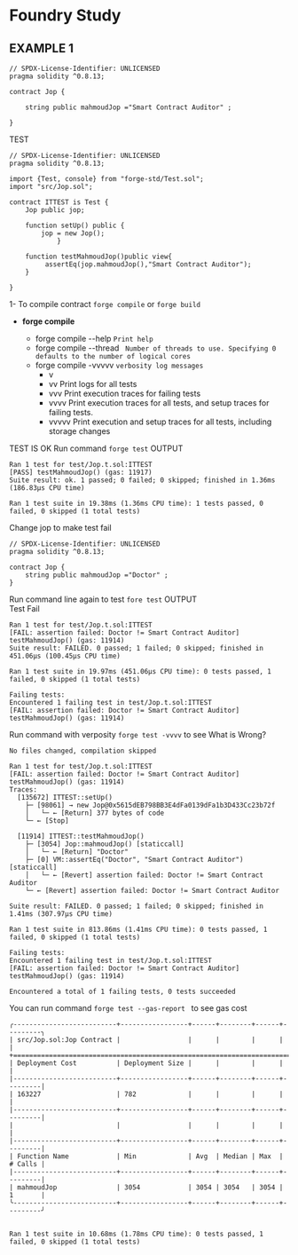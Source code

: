 # Foundry Study
## EXAMPLE 1
```solidity
// SPDX-License-Identifier: UNLICENSED
pragma solidity ^0.8.13;

contract Jop {

    string public mahmoudJop ="Smart Contract Auditor" ;
   
}
```
TEST
```solidity
// SPDX-License-Identifier: UNLICENSED
pragma solidity ^0.8.13;

import {Test, console} from "forge-std/Test.sol";
import "src/Jop.sol";

contract ITTEST is Test {
    Jop public jop;

    function setUp() public {
        jop = new Jop();
            }

    function testMahmoudJop()public view{
         assertEq(jop.mahmoudJop(),"Smart Contract Auditor");
    }   

}
```
1- To compile contract ``` forge compile ```  or ```forge build``` 

- **forge compile**

     - forge compile --help  ```Print help```
     - forge compile --thread ``` Number of threads to use. Specifying 0 defaults to the number of logical cores```
     - forge compile -vvvvv ```verbosity log messages ```
        - v 
        - vv Print logs for all tests
        - vvv Print execution traces for failing tests
        - vvvv Print execution traces for all tests, and setup traces for failing tests.
        - vvvvv  Print execution and setup traces for all tests, including storage changes
      
TEST IS OK
Run command ``` forge test ```
OUTPUT
```solidity
Ran 1 test for test/Jop.t.sol:ITTEST
[PASS] testMahmoudJop() (gas: 11917)
Suite result: ok. 1 passed; 0 failed; 0 skipped; finished in 1.36ms (186.83µs CPU time)

Ran 1 test suite in 19.38ms (1.36ms CPU time): 1 tests passed, 0 failed, 0 skipped (1 total tests)
```
Change jop to make test fail
```solidity
// SPDX-License-Identifier: UNLICENSED
pragma solidity ^0.8.13;

contract Jop {
    string public mahmoudJop ="Doctor" ;   
}

```
Run command line again to test ```fore test```
OUTPUT  
Test Fail
```solidity
Ran 1 test for test/Jop.t.sol:ITTEST
[FAIL: assertion failed: Doctor != Smart Contract Auditor] testMahmoudJop() (gas: 11914)
Suite result: FAILED. 0 passed; 1 failed; 0 skipped; finished in 451.06µs (100.45µs CPU time)

Ran 1 test suite in 19.97ms (451.06µs CPU time): 0 tests passed, 1 failed, 0 skipped (1 total tests)

Failing tests:
Encountered 1 failing test in test/Jop.t.sol:ITTEST
[FAIL: assertion failed: Doctor != Smart Contract Auditor] testMahmoudJop() (gas: 11914)
```
Run command with verposity ```forge test -vvvv``` to see What is Wrong?
```solidity
No files changed, compilation skipped

Ran 1 test for test/Jop.t.sol:ITTEST
[FAIL: assertion failed: Doctor != Smart Contract Auditor] testMahmoudJop() (gas: 11914)
Traces:
  [135672] ITTEST::setUp()
    ├─ [98061] → new Jop@0x5615dEB798BB3E4dFa0139dFa1b3D433Cc23b72f
    │   └─ ← [Return] 377 bytes of code
    └─ ← [Stop] 

  [11914] ITTEST::testMahmoudJop()
    ├─ [3054] Jop::mahmoudJop() [staticcall]
    │   └─ ← [Return] "Doctor"
    ├─ [0] VM::assertEq("Doctor", "Smart Contract Auditor") [staticcall]
    │   └─ ← [Revert] assertion failed: Doctor != Smart Contract Auditor
    └─ ← [Revert] assertion failed: Doctor != Smart Contract Auditor

Suite result: FAILED. 0 passed; 1 failed; 0 skipped; finished in 1.41ms (307.97µs CPU time)

Ran 1 test suite in 813.86ms (1.41ms CPU time): 0 tests passed, 1 failed, 0 skipped (1 total tests)

Failing tests:
Encountered 1 failing test in test/Jop.t.sol:ITTEST
[FAIL: assertion failed: Doctor != Smart Contract Auditor] testMahmoudJop() (gas: 11914)

Encountered a total of 1 failing tests, 0 tests succeeded
```
You can run command  ```forge test --gas-report ``` to see gas cost
```solidity
╭--------------------------+-----------------+------+--------+------+---------╮
| src/Jop.sol:Jop Contract |                 |      |        |      |         |
+=============================================================================+
| Deployment Cost          | Deployment Size |      |        |      |         |
|--------------------------+-----------------+------+--------+------+---------|
| 163227                   | 782             |      |        |      |         |
|--------------------------+-----------------+------+--------+------+---------|
|                          |                 |      |        |      |         |
|--------------------------+-----------------+------+--------+------+---------|
| Function Name            | Min             | Avg  | Median | Max  | # Calls |
|--------------------------+-----------------+------+--------+------+---------|
| mahmoudJop               | 3054            | 3054 | 3054   | 3054 | 1       |
╰--------------------------+-----------------+------+--------+------+---------╯


Ran 1 test suite in 10.68ms (1.78ms CPU time): 0 tests passed, 1 failed, 0 skipped (1 total tests)
```

      

